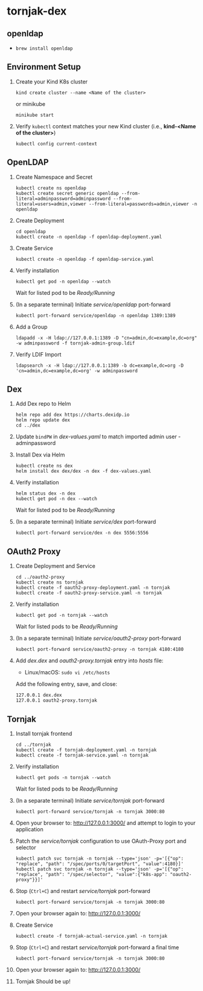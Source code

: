 # tornjak-dex
## openldap

* ```brew install openldap```
## Environment Setup
1. Create your Kind K8s cluster
    ```
    kind create cluster --name <Name of the cluster>
    ```
    or minikube 
    ```
    minikube start
    ```
1. Verify `kubectl` context matches your new Kind cluster (i.e., **kind-\<Name of the cluster>**)
   ```
   kubectl config current-context
   ```
## OpenLDAP

1. Create Namespace and Secret​
    ```
    kubectl create ns openldap
    kubectl create secret generic openldap --from-literal=adminpassword=adminpassword --from-literal=users=admin,viewer --from-literal=passwords=admin,viewer -n openldap
    ```

1. Create Deployment​
    ```
    cd openldap
    kubectl create -n openldap -f openldap-deployment.yaml
    ```

1. Create Service
    ```
    kubectl create -n openldap -f openldap-service.yaml
    ```

1. Verify installation
    ```
    kubectl get pod -n openldap --watch
    ```

    Wait for listed pod to be *Ready/Running*

2. (In a separate terminal) Initiate *service/openldap* port-forward
    ```
    kubectl port-forward service/openldap -n openldap 1389:1389
    ```

3. Add a Group​
    ```
    ldapadd -x -H ldap://127.0.0.1:1389 -D "cn=admin,dc=example,dc=org" -w adminpassword -f tornjak-admin-group.ldif
    ```

4. Verify LDIF Import
    ```
    ldapsearch -x -H ldap://127.0.0.1:1389 -b dc=example,dc=org -D 'cn=admin,dc=example,dc=org' -w adminpassword
    ```

## Dex

1. Add Dex repo to Helm
    ```
    helm repo add dex https://charts.dexidp.io
    helm repo update dex
    cd ../dex
    ```

1. Update `bindPW` in *dex-values.yaml* to match imported admin user - adminpassword

1. Install Dex via Helm
    ```
    kubectl create ns dex
    helm install dex dex/dex -n dex -f dex-values.yaml
    ```

1. Verify installation
    ```
    helm status dex -n dex
    kubectl get pod -n dex --watch
    ```

    Wait for listed pod to be *Ready/Running*

1. (In a separate terminal) Initiate *service/dex* port-forward
    ```
    kubectl port-forward service/dex -n dex 5556:5556
    ```

## OAuth2 Proxy
1. Create Deployment and Service
    ```
    cd ../oauth2-proxy
    kubectl create ns tornjak
    kubectl create -f oauth2-proxy-deployment.yaml -n tornjak
    kubectl create -f oauth2-proxy-service.yaml -n tornjak
    ```

1. Verify installation
    ```
    kubectl get pod -n tornjak --watch
    ```

    Wait for listed pods to be *Ready/Running*

1. (In a separate terminal) Initiate *service/oauth2-proxy* port-forward
    ```
    kubectl port-forward service/oauth2-proxy -n tornjak 4180:4180
    ```

1. Add *dex.dex* and *oauth2-proxy.tornjak* entry into *hosts* file:

   * Linux/macOS: `sudo vi /etc/hosts`

    Add the following entry, save, and close:
    ```
    127.0.0.1 dex.dex
    127.0.0.1 oauth2-proxy.tornjak
    ```
## Tornjak
1. Install tornjak frontend
    ```
    cd ../tornjak 
    kubectl create -f tornjak-deployment.yaml -n tornjak
    kubectl create -f tornjak-service.yaml -n tornjak
    ```

1. Verify installation
    ```
    kubectl get pods -n tornjak --watch
    ```

    Wait for listed pods to be *Ready/Running*

1. (In a separate terminal) Initiate *service/tornjak* port-forward
    ```
    kubectl port-forward service/tornjak -n tornjak 3000:80
    ```
1. Open your browser to: http://127.0.0.1:3000/ and attempt to login to your application

1. Patch the *service/tornjak* configuration to use OAuth-Proxy port and selector
    ```
    kubectl patch svc tornjak -n tornjak --type='json' -p='[{"op": "replace", "path": "/spec/ports/0/targetPort", "value":4180}]'
    kubectl patch svc tornjak -n tornjak --type='json' -p='[{"op": "replace", "path": "/spec/selector", "value":{"k8s-app": "oauth2-proxy"}}]'
    ```

1. Stop (`Ctrl+C`) and restart *service/tornjak* port-forward
    ```
    kubectl port-forward service/tornjak -n tornjak 3000:80
    ```
1. Open your browser again to: http://127.0.0.1:3000/

1. Create Service
   ```
   kubectl create -f tornjak-actual-service.yaml -n tornjak
   ```

1. Stop (`Ctrl+C`) and restart *service/tornjak* port-forward a final time
   ```
   kubectl port-forward service/tornjak -n tornjak 3000:80
   ```

1. Open your browser again to: http://127.0.0.1:3000/

1. Tornjak Should be up!



​

​

​


​

​